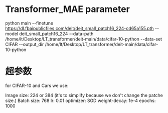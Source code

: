 # Transformer_MAE parameter
python main --finetune https://dl.fbaipublicfiles.com/deit/deit_small_patch16_224-cd65a155.pth --model deit_small_patch16_224 --data-path /home/lt/Desktop/LT_transformer/deit-main/data/cifar-10-python  --data-set CIFAR --output_dir /home/lt/Desktop/LT_transformer/deit-main/data/cifar-10-python

# 超参数
for CIFAR-10 and Cars we use:

Image size: 224 or 384 (it's to simplify because we don't change the patche size.)
Batch size: 768
lr: 0.01
optimizer: SGD
weight-decay: 1e-4
epochs: 1000
